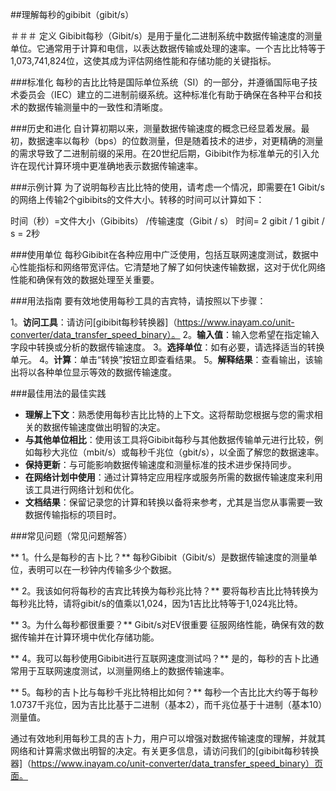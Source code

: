 ##理解每秒的gibibit（gibit/s）

＃＃＃ 定义
Gibibit每秒（Gibit/s）是用于量化二进制系统中数据传输速度的测量单位。它通常用于计算和电信，以表达数据传输或处理的速率。一个吉比比特等于1,073,741,824位，这使其成为评估网络性能和存储功能的关键指标。

###标准化
每秒的吉比比特是国际单位系统（SI）的一部分，并遵循国际电子技术委员会（IEC）建立的二进制前缀系统。这种标准化有助于确保在各种平台和技术的数据传输测量中的一致性和清晰度。

###历史和进化
自计算初期以来，测量数据传输速度的概念已经显着发展。最初，数据速率以每秒（bps）的位数测量，但是随着技术的进步，对更精确的测量的需求导致了二进制前缀的采用。在20世纪后期，Gibibit作为标准单元的引入允许在现代计算环境中更准确地表示数据传输速率。

###示例计算
为了说明每秒吉比比特的使用，请考虑一个情况，即需要在1 Gibit/s的网络上传输2个gibibits的文件大小。转移的时间可以计算如下：

时间（秒）=文件大小（Gibibits） /传输速度（Gibit / s）
时间= 2 gibit / 1 gibit / s = 2秒

###使用单位
每秒Gibibit在各种应用中广泛使用，包括互联网速度测试，数据中心性能指标和网络带宽评估。它清楚地了解了如何快速传输数据，这对于优化网络性能和确保有效的数据处理至关重要。

###用法指南
要有效地使用每秒工具的吉宾特，请按照以下步骤：

1。**访问工具**：请访问[gibibit每秒转换器]（https://www.inayam.co/unit-converter/data_transfer_speed_binary）。
2。**输入值**：输入您希望在指定输入字段中转换或分析的数据传输速度。
3。**选择单位**：如有必要，请选择适当的转换单元。
4。**计算**：单击“转换”按钮立即查看结果。
5。**解释结果**：查看输出，该输出将以各种单位显示等效的数据传输速度。

###最佳用法的最佳实践
-  **理解上下文**：熟悉使用每秒吉比比特的上下文。这将帮助您根据与您的需求相关的数据传输速度做出明智的决定。
-  **与其他单位相比**：使用该工具将Gibibit每秒与其他数据传输单元进行比较，例如每秒大兆位（mbit/s）或每秒千兆位（gbit/s），以全面了解您的数据速率。
-  **保持更新**：与可能影响数据传输速度和测量标准的技术进步保持同步。
-  **在网络计划中使用**：通过计算特定应用程序或服务所需的数据传输速度来利用该工具进行网络计划和优化。
-  **文档结果**：保留记录您的计算和转换以备将来参考，尤其是当您从事需要一致数据传输指标的项目时。

###常见问题（常见问题解答）

** 1。什么是每秒的吉卜比？**
每秒Gibibit（Gibit/s）是数据传输速度的测量单位，表明可以在一秒钟内传输多少个数据。

** 2。我该如何将每秒的吉宾比转换为每秒兆比特？**
要将每秒吉比比特转换为每秒兆比特，请将gibit/s的值乘以1,024，因为1吉比比特等于1,024兆比特。

** 3。为什么每秒都很重要？**
Gibit/s对EV很重要 征服网络性能，确保有效的数据传输并在计算环境中优化存储功能。

** 4。我可以每秒使用Gibibit进行互联网速度测试吗？**
是的，每秒的吉卜比通常用于互联网速度测试，以测量网络上的数据传输速率。

** 5。每秒的吉卜比与每秒千兆比特相比如何？**
每秒一个吉比比大约等于每秒1.0737千兆位，因为吉比比基于二进制（基本2），而千兆位基于十进制（基本10）测量值。

通过有效地利用每秒工具的吉卜力，用户可以增强对数据传输速度的理解，并就其网络和计算需求做出明智的决定。有关更多信息，请访问我们的[gibibit每秒转换器]（https://www.inayam.co/unit-converter/data_transfer_speed_binary）页面。